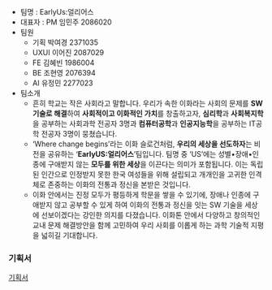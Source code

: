 
- 팀명 : EarlyUs:얼리어스
- 대표자 : PM 임민주 2086020
- 팀원
    - 기획 박여경 2371035
    - UXUI 이어진 2087029
    - FE 김혜빈 1986004
    - BE 조현영 2076394
    - AI 유정민 2277023
- 팀소개
    - 흔히 학교는 작은 사회라고 말합니다. 우리가 속한 이화라는 사회의 문제를 **SW기술로 해결**하여 **사회적이고 이화적인 가치**를 창출하고자, **심리학**과 **사회복지학**을 공부하는 사회과학 전공자 3명과 **컴퓨터공학**과 **인공지능학**을 공부하는 IT공학 전공자 3명이 뭉쳤습니다.
    - ‘Where change begins’라는 이화 슬로건처럼, **우리의 세상을 선도하자**는 비전을 공유하는 ‘**EarlyUS:얼리어스**’팀입니다. 팀명 중 ‘US’에는 성별•장애•인종에 구애받지 않는 **모두를 위한 세상**을 이끈다는 의미가 포함됩니다. 이는 독립된 인간으로 인정받지 못한 한국 여성들을 위해 설립되고 개개인을 고귀한 인격체로 존중하는 이화의 전통과 정신을 본받은 것입니다.
    - 이화 안에서는 진정 모두가 평등하게 학문을 쌓을 수 있기에, 장애나 인종에 구애받지 않고 공부할 수 있게 하여 이화의 전통과 정신을 잇는 SW 기술을 세상에 선보이겠다는 강인한 의지를 다졌습니다. 이화톤 안에서 다양하고 창의적인 교내 문제 해결방안을 함께 고민하여 우리 사회를 이롭게 하는 과학 기술적 지평을 넓히길 기대합니다.

### 기획서
[기획서](https://drive.google.com/file/d/1hrq-ZlYwSFYv-PqNqOYEbaKzoOu8YLPU/view?usp=sharing)
